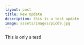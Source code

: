 ```yaml
---
layout: post
title: New Update
description: this is a test update
image: assets/images/pic09.jpg
---
```

This is only a test!
